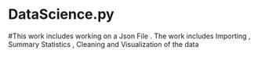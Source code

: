 # DataScience.py
#This work includes working on a Json File . The work includes Importing , Summary Statistics , Cleaning and Visualization of the data

